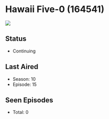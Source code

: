 # Hawaii Five-0 (164541)

<img src="https://dg31sz3gwrwan.cloudfront.net/poster/164541/563021-0-optimized.jpg" />

## Status
* Continuing
## Last Aired
* Season: 10
* Episode: 15
## Seen Episodes
* Total: 0
